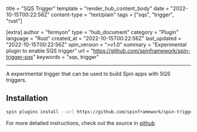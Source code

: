 title = "SQS Trigger"
template = "render_hub_content_body"
date = "2022-10-15T00:22:56Z"
content-type = "text/plain"
tags = ["sqs", "trigger", "rust"]

[extra]
author = "fermyon"
type = "hub_document"
category = "Plugin"
language = "Rust"
created_at = "2022-10-15T00:22:56Z"
last_updated = "2022-10-15T00:22:56Z"
spin_version = ">v1.0"
summary = "Experimental plugin to enable SQS trigger"
url = "https://github.com/spinframework/spin-trigger-sqs"
keywords = "sqs, trigger"

---

A experimental trigger that can be used to build Spin apps with SQS triggers.

## Installation

```bash
spin plugins install --url https://github.com/spinframework/spin-trigger-sqs/releases/download/canary/trigger-sqs.json
```

For more detailed instructions, check out the source in [github](https://github.com/spinframework/spin-trigger-sqs)